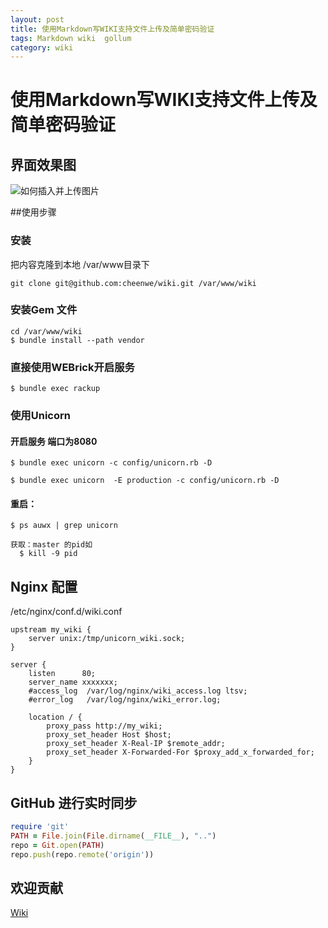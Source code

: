 ```yaml
---
layout: post
title: 使用Markdown写WIKI支持文件上传及简单密码验证
tags: Markdown wiki  gollum
category: wiki
---
```



# 使用Markdown写WIKI支持文件上传及简单密码验证

## 界面效果图

![如何插入并上传图片](http://7xl5z9.com1.z0.glb.clouddn.com/1.png)


##使用步骤

### 安装
把内容克隆到本地  /var/www目录下

```console
git clone git@github.com:cheenwe/wiki.git /var/www/wiki
```

### 安装Gem 文件
```console
cd /var/www/wiki
$ bundle install --path vendor
```

### 直接使用WEBrick开启服务

```console
$ bundle exec rackup
```

### 使用Unicorn

#### 开启服务 端口为8080

```console
$ bundle exec unicorn -c config/unicorn.rb -D
```

```console
$ bundle exec unicorn  -E production -c config/unicorn.rb -D
```

#### 重启：

```console
$ ps auwx | grep unicorn

获取：master 的pid如
  $ kill -9 pid
```


## Nginx 配置
/etc/nginx/conf.d/wiki.conf
```console
upstream my_wiki {
    server unix:/tmp/unicorn_wiki.sock;
}

server {
    listen      80;
    server_name xxxxxxx;
    #access_log  /var/log/nginx/wiki_access.log ltsv;
    #error_log   /var/log/nginx/wiki_error.log;

    location / {
        proxy_pass http://my_wiki;
        proxy_set_header Host $host;
        proxy_set_header X-Real-IP $remote_addr;
        proxy_set_header X-Forwarded-For $proxy_add_x_forwarded_for;
    }
}

```

## GitHub 进行实时同步

```rb
require 'git'
PATH = File.join(File.dirname(__FILE__), "..")
repo = Git.open(PATH)
repo.push(repo.remote('origin'))
```


## 欢迎贡献
[Wiki](https://github.com/cheenwe/wiki)